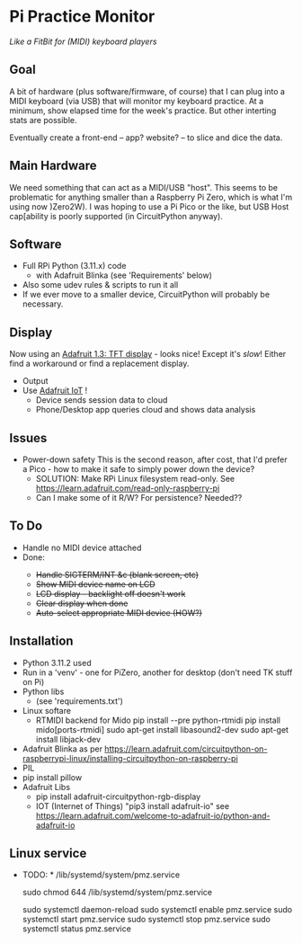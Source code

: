 # Pi Practice Monitor
*Like a FitBit for (MIDI) keyboard players*

## Goal
A bit of hardware (plus software/firmware, of course) that I can plug into a
MIDI keyboard (via USB) that will monitor my keyboard practice. At a minimum, show
elapsed time for the week's practice. But other interting stats are possible.

Eventually create a front-end &ndash; app? website? &ndash; to slice and dice the data.


## Main Hardware
We need something that can act as a MIDI/USB "host". This seems to be problematic
for anything smaller than a Raspberry Pi Zero, which is what I'm using now )Zero2W).
I was hoping to use a Pi Pico or the like, but USB Host cap[ability is poorly
supported (in CircuitPython anyway). 


## Software
* Full RPi Python (3.11.x) code
  * with Adafruit Blinka (see 'Requirements' below)
* Also some udev rules & scripts to run it all
* If we ever move to a smaller device, CircuitPython will probably be necessary.


## Display
Now using an [Adafruit 1.3: TFT display](https://www.adafruit.com/product/4484) - looks nice! 
Except it's *slow*! Either find a workaround or find a replacement display.


* Output
 * Use [Adafruit IoT](https://io.adafruit.com/robcranfill/overview) !
   * Device sends session data to cloud
   * Phone/Desktop app queries cloud and shows data analysis


## Issues
* Power-down safety
 This is the second reason, after cost, that I'd prefer a Pico - how to make it safe to 
 simply power down the device? 
   * SOLUTION: Make RPi Linux filesystem read-only. See https://learn.adafruit.com/read-only-raspberry-pi
   * Can I make some of it R/W? For persistence? Needed??


## To Do
 * Handle no MIDI device attached
 * Done:<strike>
   * Handle SIGTERM/INT &c (blank screen, etc)
   * Show MIDI device name on LCD
   * LCD display - backlight off doesn't work
   * Clear display when done
   * Auto-select appropriate MIDI device (HOW?)
   </strike>
 

## Installation
* Python 3.11.2 used
* Run in a 'venv' - one for PiZero, another for desktop (don't need TK stuff on Pi)
* Python libs
  * (see 'requirements.txt')
* Linux softare
  * RTMIDI backend for Mido
      pip install --pre python-rtmidi
      pip install mido[ports-rtmidi]
      sudo apt-get install libasound2-dev
      sudo apt-get install libjack-dev
 * Adafruit Blinka
as per https://learn.adafruit.com/circuitpython-on-raspberrypi-linux/installing-circuitpython-on-raspberry-pi
 * PIL
  * pip install pillow
   * Adafruit Libs
     * pip install adafruit-circuitpython-rgb-display
     * IOT (Internet of Things) "pip3 install adafruit-io" see https://learn.adafruit.com/welcome-to-adafruit-io/python-and-adafruit-io


## Linux service

* TODO:
  * 
/lib/systemd/system/pmz.service

  sudo chmod 644 /lib/systemd/system/pmz.service
  
  sudo systemctl daemon-reload
  sudo systemctl enable pmz.service
  sudo systemctl start  pmz.service
  sudo systemctl stop   pmz.service
  sudo systemctl status pmz.service 
